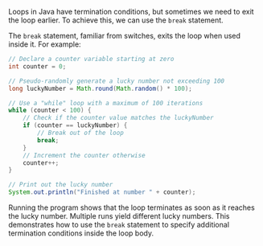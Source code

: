 Loops in Java have termination conditions, but sometimes we need to exit the loop earlier. To achieve 
this, we can use the `break` statement.

The `break` statement, familiar from switches, exits the loop when used inside it. For example:

```java
// Declare a counter variable starting at zero
int counter = 0;

// Pseudo-randomly generate a lucky number not exceeding 100
long luckyNumber = Math.round(Math.random() * 100);

// Use a "while" loop with a maximum of 100 iterations
while (counter < 100) {
    // Check if the counter value matches the luckyNumber
    if (counter == luckyNumber) {
        // Break out of the loop
        break;
    }
    // Increment the counter otherwise
    counter++;
}

// Print out the lucky number
System.out.println("Finished at number " + counter);
```

Running the program shows that the loop terminates as soon as it reaches the lucky number. Multiple runs yield different 
lucky numbers. This demonstrates how to use the `break` statement to specify additional termination conditions inside the 
loop body.